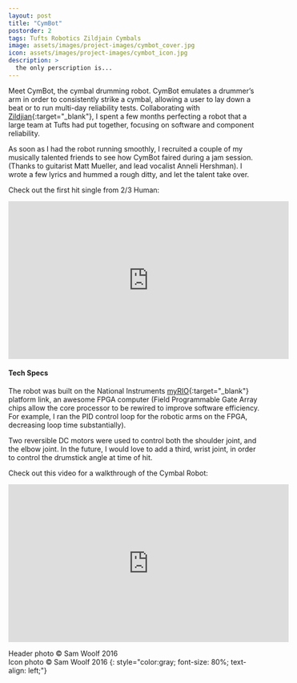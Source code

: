 ```yaml
---
layout: post
title: "CymBot"
postorder: 2
tags: Tufts Robotics Zildjain Cymbals
image: assets/images/project-images/cymbot_cover.jpg
icon: assets/images/project-images/cymbot_icon.jpg
description: >
  the only perscription is...
---
```

Meet CymBot, the cymbal drumming robot. CymBot emulates a drummer’s arm in order to consistently strike a cymbal, allowing a user to lay down a beat or to run multi-day reliability tests. Collaborating with [Zildjian](https://zildjian.com/){:target="_blank"}, I spent a few months perfecting a robot that a large team at Tufts had put together, focusing on software and component reliability.

As soon as I had the robot running smoothly, I recruited a couple of my musically talented friends to see how CymBot faired during a jam session. (Thanks to guitarist Matt Mueller, and lead vocalist Anneli Hershman). I wrote a few lyrics and hummed a rough ditty, and let the talent take over. 

Check out the first hit single from 2/3 Human:
<iframe width="560" height="315" src="https://www.youtube.com/embed/zUCTlS0ih5U?rel=0" frameborder="0" allowfullscreen></iframe><br>

#### Tech Specs
The robot was built on the National Instruments [myRIO](http://www.ni.com/myrio/){:target="_blank"} platform link, an awesome FPGA computer (Field Programmable Gate Array chips allow the core processor to be rewired to improve software efficiency. For example, I ran the PID control loop for the robotic arms on the FPGA, decreasing loop time substantially).

Two reversible DC motors were used to control both the shoulder joint, and the elbow joint. In the future, I would love to add a third, wrist joint, in order to control the drumstick angle at time of hit.

Check out this video for a walkthrough of the Cymbal Robot:
<iframe width="560" height="315" src="https://www.youtube.com/embed/PIxPtPOEH9c?rel=0" frameborder="0" allowfullscreen></iframe>

Header photo &copy; Sam Woolf 2016<br>
Icon photo &copy; Sam Woolf 2016
{: style="color:gray; font-size: 80%; text-align: left;"}